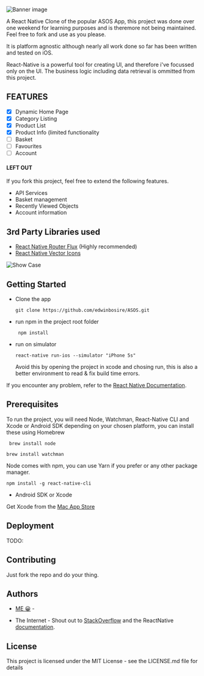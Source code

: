  ![Banner image](https://github.com/edwinbosire/ASOS/raw/master/ASOS%20BANNER%402x.png)


A React Native Clone of the popular ASOS App, this project was done over one weekend for learning purposes and is theremore not being maintained. Feel free to fork and use as you please.

It is platform agnostic although nearly all work done so far has been written and tested on iOS.

React-Native is a powerful tool for creating UI, and therefore i've focussed only on the UI. The business logic including data retrieval is ommitted from this project.

## FEATURES

- [x] Dynamic Home Page
- [x] Category Listing
- [x] Product List
- [x] Product Info (limited functionality
- [ ] Basket
- [ ] Favourites
- [ ] Account

#### LEFT OUT

If you fork this project, feel free to extend the following features.

- API Services
- Basket management
- Recently Viewed Objects
- Account information

## 3rd Party Libraries used

- [React Native Router Flux](https://github.com/aksonov/react-native-router-flux)  (Highly recommended)
- [React Native Vector Icons](https://github.com/oblador/react-native-vector-icons)


 ![Show Case](https://github.com/edwinbosire/ASOS/raw/master/ASOS-Showcase%402x.png)

## Getting Started

- Clone the app

  `git clone https://github.com/edwinbosire/ASOS.git `
  
- run npm in the project root folder

  ` npm install`
  
- run on simulator

  `react-native run-ios --simulator "iPhone 5s"`   
  
  Avoid this by opening the project in xcode and chosing run, this is also a better environment to read & fix build time errors.
  
 If you encounter any problem, refer to the [React Native Documentation](https://facebook.github.io/react-native/docs/getting-started.html).

## Prerequisites

To run the project, you will need Node, Watchman, React-Native CLI and Xcode or Android SDK depending on your chosen platform, you can install these using Homebrew

` brew install node`

` brew install watchman `

Node comes with npm, you can use Yarn if you prefer or any other package manager.

` npm install -g react-native-cli `

- Android SDK or Xcode 

Get Xcode from the [Mac App Store](https://itunes.apple.com/us/app/xcode/id497799835?mt=12)


## Deployment

TODO:


## Contributing

Just fork the repo and do your thing.

## Authors
- [ME 😀](www.twitter.com/edwinbosire) - 

- The Internet - Shout out to [StackOverflow](http://stackoverflow.com/questions/tagged/react-native) and the ReactNative [documentation](https://facebook.github.io/react-native/versions.html).

## License

This project is licensed under the MIT License - see the LICENSE.md file for details


